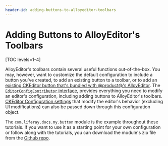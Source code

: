 ```yaml
---
header-id: adding-buttons-to-alloyeditor-toolbars
---
```


# Adding Buttons to AlloyEditor's Toolbars

[TOC levels=1-4]

AlloyEditor's toolbars contain several useful functions out-of-the-box. You 
may, however, want to customize the default configuration to include a button
you've created, to add an existing button to a toolbar, or to add an 
[existing CKEditor button that's bundled with @product@'s AlloyEditor](/docs/7-1/reference/-/knowledge_base/r/ckeditor-plugin-reference-guide).
The 
[`EditorConfigContributor` interface](@platform-ref@/7.1-latest/javadocs/portal-kernel/com/liferay/portal/kernel/editor/configuration/EditorConfigContributor.html), 
provides everything you need to modify an editor's configuration, including 
adding buttons to AlloyEditor's toolbars. 
[CKEditor Configuration settings](https://docs.ckeditor.com/ckeditor4/latest/api/CKEDITOR_config.html) 
that modify the editor's behavior (excluding UI modifications) can also be 
passed down through this configuration object. 

The `com.liferay.docs.my.button` module is the example throughout these 
tutorials. If you want to use it as a starting point for your own configuration
or follow along with the tutorials, you can download the module's zip file from
the
[Github repo](https://github.com/liferay/liferay-docs/tree/7.1.x/develop/tutorials/code/osgi/modules/com.liferay.docs.my.button).
